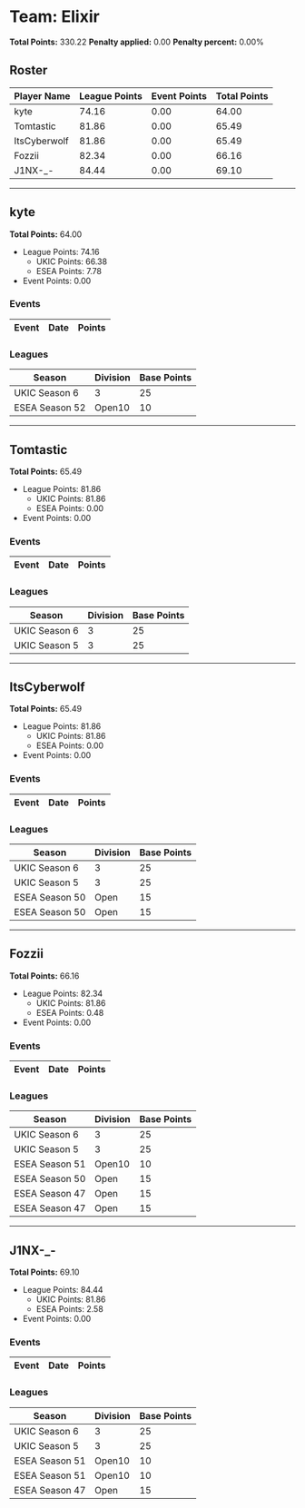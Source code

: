 # Team: Elixir

**Total Points:** 330.22
**Penalty applied:** 0.00
**Penalty percent:** 0.00%

## Roster
| Player Name | League Points | Event Points | Total Points |
|-------------|--------------|--------------|-------------|
| kyte | 74.16 | 0.00 | 64.00 |
| Tomtastic | 81.86 | 0.00 | 65.49 |
| ItsCyberwolf | 81.86 | 0.00 | 65.49 |
| Fozzii | 82.34 | 0.00 | 66.16 |
| J1NX-_- | 84.44 | 0.00 | 69.10 |

---

## kyte

**Total Points:** 64.00

- League Points: 74.16
  - UKIC Points: 66.38
  - ESEA Points: 7.78
- Event Points: 0.00

### Events
| Event | Date | Points |
|-------|------|--------|
### Leagues
| Season | Division | Base Points |
|--------|----------|-------------|
| UKIC Season 6 | 3 | 25 |
| ESEA Season 52 | Open10 | 10 |
---

## Tomtastic

**Total Points:** 65.49

- League Points: 81.86
  - UKIC Points: 81.86
  - ESEA Points: 0.00
- Event Points: 0.00

### Events
| Event | Date | Points |
|-------|------|--------|
### Leagues
| Season | Division | Base Points |
|--------|----------|-------------|
| UKIC Season 6 | 3 | 25 |
| UKIC Season 5 | 3 | 25 |
---

## ItsCyberwolf

**Total Points:** 65.49

- League Points: 81.86
  - UKIC Points: 81.86
  - ESEA Points: 0.00
- Event Points: 0.00

### Events
| Event | Date | Points |
|-------|------|--------|
### Leagues
| Season | Division | Base Points |
|--------|----------|-------------|
| UKIC Season 6 | 3 | 25 |
| UKIC Season 5 | 3 | 25 |
| ESEA Season 50 | Open | 15 |
| ESEA Season 50 | Open | 15 |
---

## Fozzii

**Total Points:** 66.16

- League Points: 82.34
  - UKIC Points: 81.86
  - ESEA Points: 0.48
- Event Points: 0.00

### Events
| Event | Date | Points |
|-------|------|--------|
### Leagues
| Season | Division | Base Points |
|--------|----------|-------------|
| UKIC Season 6 | 3 | 25 |
| UKIC Season 5 | 3 | 25 |
| ESEA Season 51 | Open10 | 10 |
| ESEA Season 50 | Open | 15 |
| ESEA Season 47 | Open | 15 |
| ESEA Season 47 | Open | 15 |
---

## J1NX-_-

**Total Points:** 69.10

- League Points: 84.44
  - UKIC Points: 81.86
  - ESEA Points: 2.58
- Event Points: 0.00

### Events
| Event | Date | Points |
|-------|------|--------|
### Leagues
| Season | Division | Base Points |
|--------|----------|-------------|
| UKIC Season 6 | 3 | 25 |
| UKIC Season 5 | 3 | 25 |
| ESEA Season 51 | Open10 | 10 |
| ESEA Season 51 | Open10 | 10 |
| ESEA Season 47 | Open | 15 |